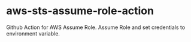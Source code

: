 # aws-sts-assume-role-action
Github Action for AWS Assume Role. Assume Role and set credentials to environment variable.
